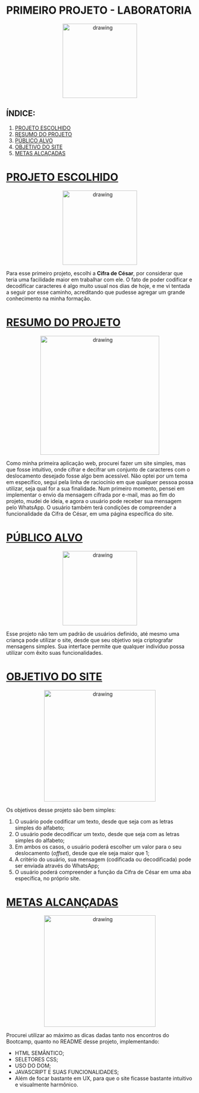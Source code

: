 # **PRIMEIRO PROJETO - LABORATORIA**

<p align="center">
<img src="https://rockcontent.com/br/wp-content/uploads/sites/2/2020/04/Javascript.png" alt="drawing" width="200"/>
</p>

## **ÍNDICE:**
1. [PROJETO ESCOLHIDO](#1-projeto-escolhido)
2. [RESUMO DO PROJETO](#2-resumo-do-projeto)
3. [PÚBLICO ALVO](#3-público-alvo)
4. [OBJETIVO DO SITE](#4-objetivo-do-site)
5. [METAS ALCAÇADAS](#5-metas-alcançadas)

# [PROJETO ESCOLHIDO](#1-projeto-escolhido)

<p align="center">
<img src="https://i.pinimg.com/550x/10/b3/d2/10b3d21a4714660514dd327361c13459.jpg" alt="drawing" width="200"/>
</p>

Para esse primeiro projeto, escolhi a **Cifra de César**, por considerar que teria uma facilidade maior em trabalhar com ele. O fato de poder codificar e decodificar caracteres é algo muito usual nos dias de hoje, e me vi tentada a seguir por esse caminho, acreditando que pudesse agregar um grande conhecimento na minha formação.

# [RESUMO DO PROJETO](#2-resumo-do-projeto)

<p align="center">
<img src="https://user-images.githubusercontent.com/40282757/152251253-6992c6d8-4f9b-46c1-9f21-3f7ccef0f7b8.png" alt="drawing" width="320"/>
</p>

Como minha primeira aplicação web, procurei fazer um site simples, mas que fosse intuitivo, onde cifrar e decifrar um conjunto de caracteres com o deslocamento desejado fosse algo bem acessível. Não optei por um tema em específico, segui pela linha de raciocínio em que qualquer pessoa possa utilizar, seja qual for a sua finalidade. Num primeiro momento, pensei em implementar o envio da mensagem cifrada por e-mail, mas ao fim do projeto, mudei de ideia, e agora o usuário pode receber sua mensagem pelo WhatsApp. O usuário também terá condições de compreender a funcionalidade da Cifra de César, em uma página específica do site.

# [PÚBLICO ALVO](#3-público-alvo)

<p align="center">
<img src="https://greenpng.com/wp-content/uploads/2021/10/desenho-de-rostos-de-pessoas-1024x635.png" alt="drawing" width="200"/>
</p>

Esse projeto não tem um padrão de usuários definido, até mesmo uma criança pode utilizar o site, desde que seu objetivo seja criptografar mensagens simples. Sua interface permite que qualquer indivíduo possa utilizar com êxito suas funcionalidades.

# [OBJETIVO DO SITE](#4-objetivo-do-site)

<p align="center">
<img src="https://bmwebstatic.bizmerlin.com/images/earmark_goals_to_your_team_members.png" alt="drawing" width="300"/>
</p>

Os objetivos desse projeto são bem simples:

1. O usuário pode codificar um texto, desde que seja com as letras simples do alfabeto;
2. O usuário pode decodificar um texto, desde que seja com as letras simples do alfabeto;
3. Em ambos os casos, o usuário poderá escolher um valor para o seu deslocamento (_offset_), desde que ele seja maior que 1;
4. A critério do usuário, sua mensagem (codificada ou decodificada) pode ser enviada através do WhatsApp;
5. O usuário poderá compreender a função da Cifra de César em uma aba específica, no próprio site.

# [METAS ALCANÇADAS](#5-metas-alcançadas)

<p align="center">
<img src="https://www.sebrae.com.br/Sebrae/Portal%20Sebrae/UFs/AP/Imagens/xSaiba,P20como,P20estabelecer,P20metas,P20para,P20chegar,P20ao,P20sucesso.png.pagespeed.ic.TWEqcAavRs.png" alt="drawing" width="300"/>
</p>

Procurei utilizar ao máximo as dicas dadas tanto nos encontros do Bootcamp, quanto no README desse projeto, implementando: 
- HTML SEMÂNTICO;
- SELETORES CSS;
- USO DO DOM;
- JAVASCRIPT E SUAS FUNCIONALIDADES;
- Além de focar bastante em UX, para que o site ficasse bastante intuitivo e visualmente harmônico.